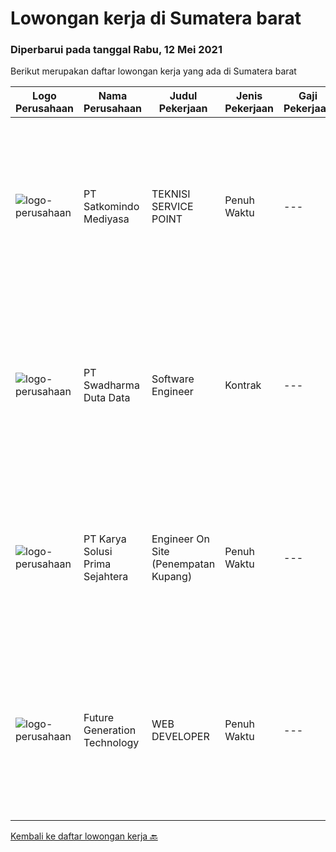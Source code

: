 
  # Lowongan kerja di Sumatera barat

  ### Diperbarui pada tanggal Rabu, 12 Mei 2021

  Berikut merupakan daftar lowongan kerja yang ada di Sumatera barat

  |Logo Perusahaan | Nama Perusahaan | Judul Pekerjaan | Jenis Pekerjaan | Gaji Pekerjaan | Lokasi | Deskripsi | Tanggal diunggah | Pranala |
  | -------------- | --------------- | --------------- | --------- | --------- | -------------- | ------- | ----------- | ----------- |
  |![logo-perusahaan](https://image-service-cdn.seek.com.au/dfc8d2d9ebab8167b33da819549bcb5c21800e2b/ee4dce1061f3f616224767ad58cb2fc751b8d2dc)|PT Satkomindo Mediyasa|TEKNISI SERVICE POINT|Penuh Waktu|---|Padang|Kualifikasi : Usia minimal 18 tahun, maksimal 35 tahun Pendidikan min SMK Teknik Komputer Jaringan, Telekomunikasi Jurusan Transmisi Radio Memiliki...|Senin, 10 Mei 2021|https://www.jobstreet.co.id/id/job/teknisi-service-point-3528375?token=0~afcc0f7f-eb7e-4144-9d52-fdfd7ce738af&sectionRank=1&jobId=jobstreet-id-job-3528375|
|![logo-perusahaan](https://image-service-cdn.seek.com.au/caaab7a15874147dcf9a8edb992eb63f9c59eb17/ee4dce1061f3f616224767ad58cb2fc751b8d2dc)|PT Swadharma Duta Data|Software Engineer|Kontrak|---|Sumatera Barat|Back End Developer Memahami konsep pengembangan aplikasi Memahami konsep Microservices Architeccture Memiliki skill Java Spring Boot, Net Core, Go,...|Jumat, 07 Mei 2021|https://www.jobstreet.co.id/id/job/software-engineer-3518712?token=0~afcc0f7f-eb7e-4144-9d52-fdfd7ce738af&sectionRank=2&jobId=jobstreet-id-job-3518712|
|![logo-perusahaan](https://image-service-cdn.seek.com.au/af1044de0b0368b965f00fbbea921becef8205bb/ee4dce1061f3f616224767ad58cb2fc751b8d2dc)|PT Karya Solusi Prima Sejahtera|Engineer On Site (Penempatan Kupang)|Penuh Waktu|---|Padang|Kualifikasi : Lulusan SMK Teknik Komputer &amp; Jaringan Berpengalaman minimal 1 tahun sebagai teknisi dibidang jaringan Menguasai dasar komunikasi...|Kamis, 06 Mei 2021|https://www.jobstreet.co.id/id/job/engineer-on-site-penempatan-kupang-3518297?token=0~afcc0f7f-eb7e-4144-9d52-fdfd7ce738af&sectionRank=3&jobId=jobstreet-id-job-3518297|
|![logo-perusahaan](https://us.123rf.com/450wm/pavelstasevich/pavelstasevich1811/pavelstasevich181101027/112815900-stock-vector-no-image-available-icon-flat-vector.jpg?ver=6)|Future Generation Technology|WEB DEVELOPER|Penuh Waktu|---|Padang|Kualifikasi : Salary Negotiable Pendidikan minimal SMA Diutamakan berdomisili di Padang Menguasai bahasa pemrograman HTML, PHP, CSS, Jaxascript,...|Senin, 26 April 2021|https://www.jobstreet.co.id/id/job/web-developer-3517440?token=0~afcc0f7f-eb7e-4144-9d52-fdfd7ce738af&sectionRank=4&jobId=jobstreet-id-job-3517440|


  [Kembali ke daftar lowongan kerja 🔙](../README.md#daftar-lowongan-kerja)
  